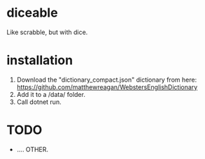 # diceable
Like scrabble, but with dice.

# installation
1. Download the "dictionary_compact.json" dictionary from here: https://github.com/matthewreagan/WebstersEnglishDictionary
2. Add it to a /data/ folder.
3. Call dotnet run.

# TODO
 - .... OTHER.